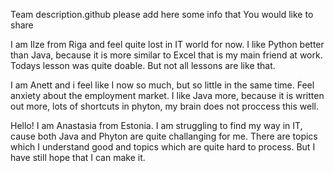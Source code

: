 Team description.github
please add here some info that You would like to share

I am Ilze from Riga and feel quite lost in IT world for now. I like Python better than Java, because it is more similar to Excel that is my main friend at work. Todays lesson was quite doable. But not all lessons are like that.

I am Anett and i feel like I now so much, but so little in the same time. Feel anxiety about the employment market. I like Java more, because it is written out more, lots of shortcuts in phyton, my brain does not proccess this well.

Hello! I am Anastasia from Estonia. I am struggling to find my way in IT, cause both Java and Phyton are quite challanging for me. There are topics which I understand good and topics which are quite hard to process. But I have still hope that I can make it.
